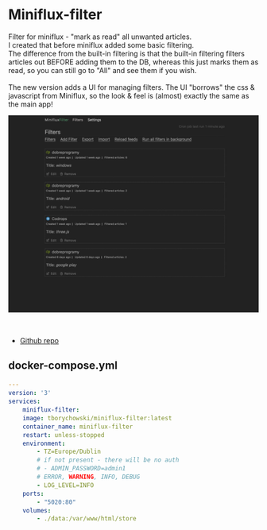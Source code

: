 # Miniflux-filter

Filter for miniflux - "mark as read" all unwanted articles.
<br>
I created that before miniflux added some basic filtering.
<br>
The difference from the built-in filtering is that the built-in filtering filters articles out BEFORE adding them to the DB, whereas this just marks them as read, so you can still go to "All" and see them if you wish.
<br>
<br>
The new version adds a UI for managing filters. The UI "borrows" the css & javascript from Miniflux, so the look & feel is (almost) exactly the same as the main app!

![Screenshot](miniflux-filter.png)

<br>

- [Github repo](https://github.com/tborychowski/miniflux-filter)


## docker-compose.yml
```yml
---
version: '3'
services:
    miniflux-filter:
    image: tborychowski/miniflux-filter:latest
    container_name: miniflux-filter
    restart: unless-stopped
    environment:
        - TZ=Europe/Dublin
        # if not present - there will be no auth
        # - ADMIN_PASSWORD=admin1
        # ERROR, WARNING, INFO, DEBUG
        - LOG_LEVEL=INFO
    ports:
        - "5020:80"
    volumes:
        - ./data:/var/www/html/store
```
